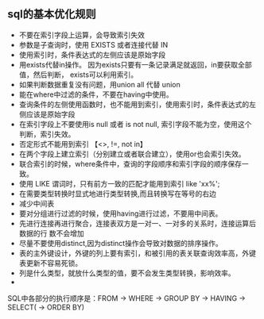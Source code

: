 ## sql的基本优化规则 
* 不要在索引字段上运算，会导致索引失效
* 参数是子查询时，使用 EXISTS 或者连接代替 IN
* 使用索引时，条件表达式的左侧应该是原始字段
* 用exists代替in操作。 因为exists只要有一条记录满足就返回，in要获取全部值，然后判断， exists可以利用索引。
* 如果判断数据重复没有问题，用union all 代替 union
* 能在where中过滤的条件，不要在having中使用。
* 查询条件的左侧使用函数时，也不能用到索引，使用索引时，条件表达式的左侧应该是原始字段
* 在索引字段上不要使用is null 或者 is not null, 索引字段不能为空，使用这个判断，索引失效。
* 否定形式不能用到索引 【<>, !=, not in】
* 在两个字段上建立索引（分别建立或者联合建立），使用or也会索引失效。
* 联合索引的时候，where条件中，查询的字段顺序和索引字段的顺序保存一致。
* 使用 LIKE 谓词时，只有前方一致的匹配才能用到索引 like 'xx%';
* 在需要类型转换时显式地进行类型转换,而且转换写在等号的右边
* 减少中间表
* 要对分组进行过滤的时候，使用having进行过滤，不要用中间表。
* 先进行连接再进行聚合，连接表双方是一对一、一对多的关系时，连接运算后数据的行
数不会增加
* 尽量不要使用distinct,因为distinct操作会导致对数据的排序操作。
* 表的主外键设计，外键的列上要有索引，和被引用的表关联查询效率高，外键表更新不容易死锁。
* 列是什么类型，就放什么类型的值，要不会发生类型转换，影响效率。
* 

SQL中各部分的执行顺序是：FROM → WHERE → GROUP BY → HAVING → SELECT( → ORDER BY)




